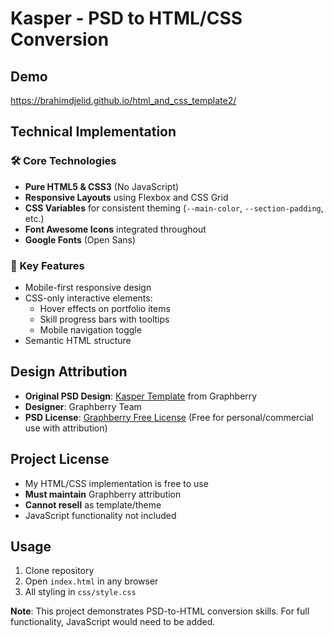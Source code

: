 # Kasper - PSD to HTML/CSS Conversion

## Demo
https://brahimdjelid.github.io/html_and_css_template2/

## Technical Implementation

### 🛠️ Core Technologies
- **Pure HTML5 & CSS3** (No JavaScript)
- **Responsive Layouts** using Flexbox and CSS Grid
- **CSS Variables** for consistent theming (`--main-color`, `--section-padding`, etc.)
- **Font Awesome Icons** integrated throughout
- **Google Fonts** (Open Sans)

### 🌟 Key Features
- Mobile-first responsive design
- CSS-only interactive elements:
  - Hover effects on portfolio items
  - Skill progress bars with tooltips
  - Mobile navigation toggle
- Semantic HTML structure

## Design Attribution
- **Original PSD Design**: [Kasper Template](https://www.graphberry.com/item/kasper-one-page-psd-template) from Graphberry
- **Designer**: Graphberry Team
- **PSD License**: [Graphberry Free License](https://www.graphberry.com/licenses) (Free for personal/commercial use with attribution)

## Project License
- My HTML/CSS implementation is free to use
- **Must maintain** Graphberry attribution
- **Cannot resell** as template/theme
- JavaScript functionality not included

## Usage
1. Clone repository
2. Open `index.html` in any browser
3. All styling in `css/style.css`

**Note**: This project demonstrates PSD-to-HTML conversion skills. For full functionality, JavaScript would need to be added.

